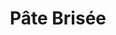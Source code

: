 ---
layout: recette
categories: [recettes]
hidden: false
lang: fr
sitemap: true
title: Pâte Brisée
type: boulangerie
recettes:
  À la main:
    ingredients: 
      - nom: farine blanche
        qte: 200
        unite: gr
        variable: true
      - nom: jaune d'oeuf
        qte: 1
      - nom: eau froide
        qte: 40
        unite: mL
      - nom: beurre
        qte: 100
        unite: gr
      - nom: sel
        qte: 3
        unite: gr
    preconditions:
      - Le beurre doit être coupés en dés et pommade
    etapes:
      - label: Préparation
        details:
          - Verser la farine et le sel sur le plan de travail
          - Faire un puits
          - Y mettre le jaune d'oeuf et l'eau
          - Mélanger avec les doigts
          - Ajouter le beurre au centre
      - label: Pétrissage
        details:
          - Saupoudrer d'un peu de farine (juste pour recouvrir)
          - Prendre la pâte dans la main
          - Fermer la main
          - Répéter ces étapes jusqu'a ce qu'il ne reste plus de farine
      - label: Boulage
        details:
          - Former une boule (la pâte doit etre bien lisse à ce stade)
          - Filmer
          - Réserver au frais au moins une heure
      - label: Cuisson
        emoji: 🔥
        details:
          - "À blanc : 170°C pour 15 à 20 minutes"
  Au Robot:
    ingredients: 
      - nom: farine blanche
        qte: 175
        unite: gr
        variable: true
      - nom: beurre
        qte: 140
        unite: gr
      - nom: sucre 
        qte: 5
        unite: gr
      - nom: sel
        qte: 3
        unite: gr
      - nom: eau froide
        qte: 40
        unite: mL
    preconditions:
      - Le beurre doit être froid
    etapes:
      - label: Préparation
        details:
          - Verser 2/3 de la farine, le sucre et le sel dans le bol du robot
          - Mixer deux fois 
          - Couper le beurre en petits dés
          - Ajouter le beurre 
          - Mixer jusqu'à incorporation (environ 25 coups)
          - Bien racler les bords
          - Ajouter la farine restante
          - Mixer jusqu'à incorporation (environ 5 coups)
          - Déverser la pâte dans un saladier
          - Ajouter l'eau et mélanger à la main
          - Former une boule
          - Aplatir légèrement la boule
          - Filmer
          - Réserver minimum 2 heures au frais
      - label: Cuisson
        emoji: 🔥
        details:
          - "À blanc : 170°C pour 15 à 20 minutes"
---